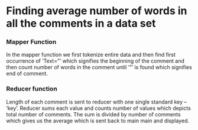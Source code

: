 # Finding average number of words in all the comments in a data set
### Mapper Function
In the mapper function we first tokenize entire data and then find first occurrence of ‘Text=”’ which signifies the beginning of the comment and then count number of words in the 
comment until ‘”’ is found which signifies end of comment. 

### Reducer function
Length of each comment is sent to reducer with one single standard key – ‘key’.
Reducer sums each value and counts number of values which depicts total number of comments. The sum is divided by number of comments which gives us the average which is sent back to main main and displayed. 
